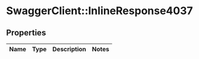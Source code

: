 # SwaggerClient::InlineResponse4037

## Properties
Name | Type | Description | Notes
------------ | ------------- | ------------- | -------------


